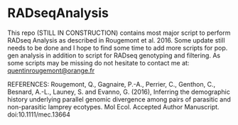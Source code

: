 # RADseqAnalysis
This repo (STILL IN CONSTRUCTION) contains most major script to perform RADseq Analysis as described in Rougemont et al. 2016.
Some update still needs to be done and I hope to find some time to add more scripts for pop. gen analysis in addition to script 
for RADseq genotyping and filtering. 
As some scripts may be missing do not hesitate to contact me at: quentinrougemont@orange.fr

REFERENCES:
Rougemont, Q., Gagnaire, P.-A., Perrier, C., Genthon, C., Besnard, A.-L., Launey, S. and Evanno, G. (2016), 
Inferring the demographic history underlying parallel genomic divergence among pairs of parasitic and non-parasitic lamprey
ecotypes. Mol Ecol. Accepted Author Manuscript. doi:10.1111/mec.13664

